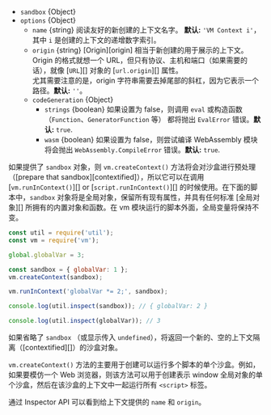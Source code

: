 <!-- YAML
added: v0.3.1
changes:
  - version: v10.0.0
    pr-url: https://github.com/nodejs/node/pull/19398
    description: The `sandbox` option can no longer be a function.
  - version: v10.0.0
    pr-url: https://github.com/nodejs/node/pull/19016
    description: The `codeGeneration` option is supported now.
-->

* `sandbox` {Object}
* `options` {Object}
  * `name` {string} 阅读友好的新创建的上下文名字。
    **默认:** `'VM Context i'`，其中 `i` 是创建的上下文的递增数字索引。
  * `origin` {string} [Origin][origin] 相当于新创建的用于展示的上下文。	
    Origin 的格式就想一个 URL，但只有协议、主机和端口（如果需要的话），就像 [`URL`][] 对象的 [`url.origin`][] 属性。	
    尤其需要注意的是，origin 字符串需要去掉尾部的斜杠，因为它表示一个路径。**默认:** `''`。
  * `codeGeneration` {Object}
    * `strings` {boolean} 如果设置为 false，则调用 `eval` 或构造函数（`Function`、`GeneratorFunction` 等） 都将抛出 `EvalError` 错误。**默认:** `true`.
    * `wasm` {boolean} 如果设置为 false，则尝试编译 WebAssembly 模块将会抛出 `WebAssembly.CompileError` 错误。**默认:** `true`.
      

如果提供了 `sandbox` 对象，则 `vm.createContext()` 方法将会对沙盒进行预处理（[prepare
that sandbox][contextified]），所以它可以在调用 [`vm.runInContext()`][] or [`script.runInContext()`][] 的时候使用。在下面的脚本中，`sandbox` 对象将是全局对象，保留所有现有属性，并具有任何标准 [全局对象][] 所拥有的内置对象和函数。在 vm 模块运行的脚本外面，全局变量将保持不变。


```js
const util = require('util');
const vm = require('vm');

global.globalVar = 3;

const sandbox = { globalVar: 1 };
vm.createContext(sandbox);

vm.runInContext('globalVar *= 2;', sandbox);

console.log(util.inspect(sandbox)); // { globalVar: 2 }

console.log(util.inspect(globalVar)); // 3
```

如果省略了 `sandbox` （或显示传入 `undefined`），将返回一个新的、空的上下文隔离（[contextified][]）的沙盒对象。

`vm.createContext()` 方法的主要用于创建可以运行多个脚本的单个沙盒。例如，如果要模仿一个 Web 浏览器，则该方法可以用于创建表示 window 全局对象的单个沙盒，然后在该沙盒的上下文中一起运行所有 `<script>` 标签。


通过 Inspector API 可以看到给上下文提供的 `name` 和 `origin`。


